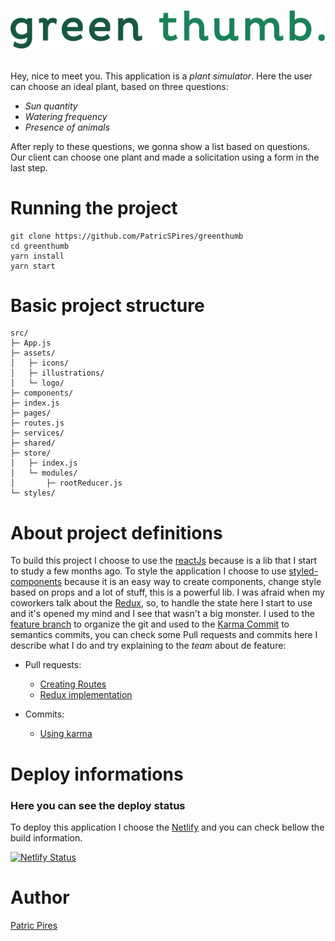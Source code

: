 <h1 align="center">

![greenthumb logo](src/assets/logo/logo-greenthumb.svg)

</h1>

Hey, nice to meet you. This application is a _plant simulator_. Here the user can choose an ideal plant, based on three questions:

- _Sun quantity_
- _Watering frequency_
- _Presence of animals_

After reply to these questions, we gonna show a list based on questions. Our client can choose one plant and made a solicitation using a form in the last step.

<h1>
Running the project
</h1>

```
git clone https://github.com/PatricSPires/greenthumb
cd greenthumb
yarn install
yarn start
```

<h1>
Basic project structure
</h1>

```
src/
├─ App.js
├─ assets/
│   ├─ icons/
│   ├─ illustrations/
│   └─ logo/
├─ components/
├─ index.js
├─ pages/
├─ routes.js
├─ services/
├─ shared/
├─ store/
│   ├─ index.js
│   └─ modules/
│       ├─ rootReducer.js
└─ styles/
```

<h1>
About project definitions
</h1>

To build this project I choose to use the [reactJs](https://reactjs.org/) because is a lib that I start to study a few months ago. To style the application I choose to use [styled-components](https://styled-components.com/) because it is an easy way to create components, change style based on props and a lot of stuff, this is a powerful lib. I was afraid when my coworkers talk about the [Redux](https://redux.js.org/), so, to handle the state here I start to use and it's opened my mind and I see that wasn't a big monster. I used to the [feature branch](https://www.atlassian.com/git/tutorials/comparing-workflows/feature-branch-workflow) to organize the git and used to the [Karma Commit](https://karma-runner.github.io/4.0/dev/git-commit-msg.html) to semantics commits, you can check some Pull requests and commits here I describe what I do and try explaining to the _team_ about de feature:

- Pull requests:

  - [Creating Routes](https://github.com/PatricSPires/greenthumb/pull/1)
  - [Redux implementation](https://github.com/PatricSPires/greenthumb/pull/47)

- Commits:
  - [Using karma](https://github.com/PatricSPires/greenthumb/commits/master)

<h1>
  Deploy informations
</h1>

### Here you can see the deploy status

To deploy this application I choose the [Netlify](https://www.netlify.com/) and you can check bellow the build information.

[![Netlify Status](https://api.netlify.com/api/v1/badges/62d6ac72-42f4-4732-ade0-13c8f567b6ab/deploy-status)](https://app.netlify.com/sites/angry-pasteur-399ade/deploys)

<h1>
Author
</h1>

[Patric Pires](https://twitter.com/PiresPatric)
